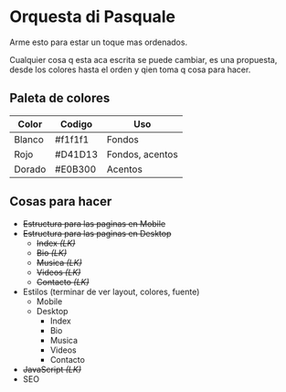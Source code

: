 # Orquesta di Pasquale

Arme esto para estar un toque mas ordenados.

Cualquier cosa q esta aca escrita se puede cambiar, es una propuesta, desde los colores hasta el orden y qien toma q cosa para hacer. 

## Paleta de colores

| Color | Codigo | Uso |
| ----- | ------ | ------ |
| Blanco | #f1f1f1 | Fondos |
| Rojo | #D41D13 | Fondos, acentos |
| Dorado | #E0B300 | Acentos |

## Cosas para hacer

 - ~~Estructura para las paginas en Mobile~~
 - ~~Estructura para las paginas en Desktop~~
   - ~~Index *(LK)*~~
   - ~~Bio *(LK)*~~
   - ~~Musica *(LK)*~~
   - ~~Videos *(LK)*~~
   - ~~Contacto *(LK)*~~
 - Estilos (terminar de ver layout, colores, fuente)
   - Mobile 
   - Desktop
     - Index
     - Bio
     - Musica
     - Videos
     - Contacto
 - ~~JavaScript *(LK)*~~
 - SEO
